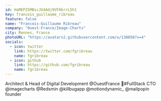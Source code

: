 ```yaml
---
id: HaMEPZSMBscJU4Adj9VF8brrL5h1
key: francois_guillaume_ribreau
feature: false
name: "Francois-Guillaume Ribreau"
company: "Ouest-France/Image-Charts"
city: Rennes, France
photoURL: "https://avatars2.githubusercontent.com/u/138050?v=4"
socials:
  - icon: twitter
    link: https://twitter.com/fgribreau
    name: fgribreau
  - icon: github
    link: https://github.com/fgribreau
    name: fgribreau
---
```

Architect & Head of Digital Development @OuestFrance 🌟#FullStack CTO @imagecharts @Redsmin @killbugapp @motiondynamic_ @mailpopin founder
